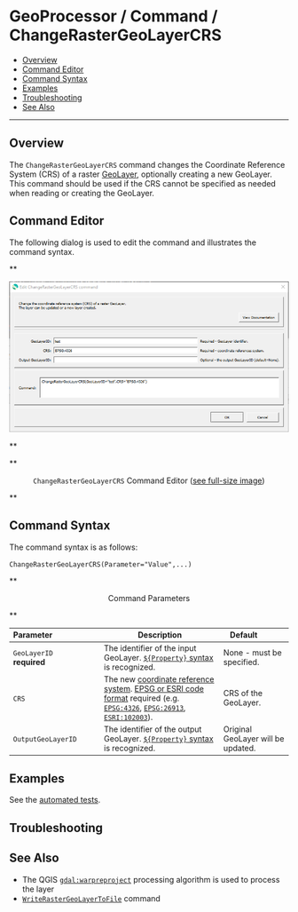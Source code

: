 # GeoProcessor / Command / ChangeRasterGeoLayerCRS #

* [Overview](#overview)
* [Command Editor](#command-editor)
* [Command Syntax](#command-syntax)
* [Examples](#examples)
* [Troubleshooting](#troubleshooting)
* [See Also](#see-also)

-------------------------

## Overview ##

The `ChangeRasterGeoLayerCRS` command changes the Coordinate Reference System (CRS) of a
raster [GeoLayer](../../introduction/introduction.md#geolayer),
optionally creating a new GeoLayer.
This command should be used if the CRS cannot be specified as needed when reading or creating the GeoLayer.

## Command Editor ##

The following dialog is used to edit the command and illustrates the command syntax.

**<p style="text-align: center;">
![ChangeRasterGeoLayerCRS](ChangeRasterGeoLayerCRS.png)
</p>**

**<p style="text-align: center;">
`ChangeRasterGeoLayerCRS` Command Editor (<a href="../ChangeRasterGeoLayerCRS.png">see full-size image</a>)
</p>**

## Command Syntax ##

The command syntax is as follows:

```text
ChangeRasterGeoLayerCRS(Parameter="Value",...)
```
**<p style="text-align: center;">
Command Parameters
</p>**

|**Parameter**&nbsp;&nbsp;&nbsp;&nbsp;&nbsp;&nbsp;&nbsp;&nbsp;&nbsp;&nbsp;&nbsp;&nbsp;&nbsp;&nbsp;&nbsp;&nbsp;&nbsp;&nbsp;&nbsp;&nbsp;&nbsp; | **Description** | **Default**&nbsp;&nbsp;&nbsp;&nbsp;&nbsp;&nbsp;&nbsp;&nbsp;&nbsp;&nbsp; |
| --------------|-----------------|----------------- |
| `GeoLayerID` <br>**required**| The identifier of the input GeoLayer. [`${Property}` syntax](../../introduction/introduction.md#geoprocessor-properties-property) is recognized.| None - must be specified. |
| `CRS` | The new [coordinate reference system](https://en.wikipedia.org/wiki/Spatial_reference_system). [EPSG or ESRI code format](http://spatialreference.org/ref/epsg/) required (e.g. [`EPSG:4326`](http://spatialreference.org/ref/epsg/4326/), [`EPSG:26913`](http://spatialreference.org/ref/epsg/nad83-utm-zone-13n/), [`ESRI:102003`](http://spatialreference.org/ref/esri/usa-contiguous-albers-equal-area-conic/)). | CRS of the GeoLayer. |
| `OutputGeoLayerID` | The identifier of the output GeoLayer. [`${Property}` syntax](../../introduction/introduction.md#geoprocessor-properties-property) is recognized.| Original GeoLayer will be updated.  |

## Examples ##

See the [automated tests](https://github.com/OpenWaterFoundation/owf-app-geoprocessor-python-test/tree/master/test/commands/ChangeRasterGeoLayerCRS).

## Troubleshooting ##

## See Also ##

* The QGIS [`gdal:warpreproject`](https://docs.qgis.org/latest/en/docs/user_manual/processing_algs/gdal/rasterprojections.html) processing algorithm is used to process the layer
* [`WriteRasterGeoLayerToFile`](../WriteRasterGeoLayerToFile/WriteRasterGeoLayerToFile.md) command
